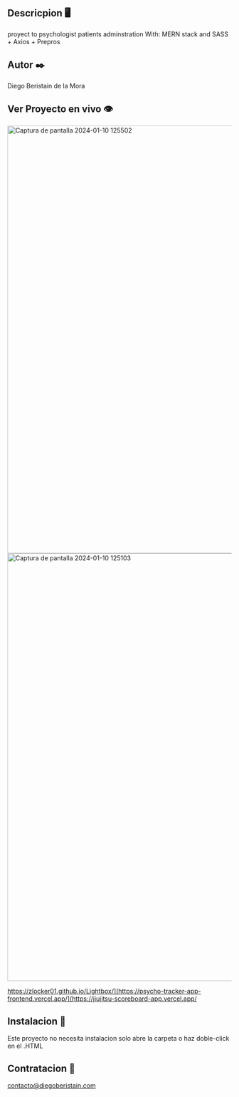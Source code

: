 ## Descricpion 🖥️

proyect to psychologist patients adminstration
With: MERN stack and SASS + Axios + Prepros
## Autor ✒️

Diego Beristain de la Mora

## Ver Proyecto en vivo 👁️
<img width="960" alt="Captura de pantalla 2024-01-10 125502" src="https://github.com/zlocker01/BJJ-Score-App/assets/121736405/4cef3f64-e1c8-4682-8bf9-2491deeff567">
<img width="960" alt="Captura de pantalla 2024-01-10 125103" src="https://github.com/zlocker01/BJJ-Score-App/assets/121736405/16d3e65c-a7af-42a2-8639-9c86af459251">

https://zlocker01.github.io/Lightbox/](https://psycho-tracker-app-frontend.vercel.app/](https://jiujitsu-scoreboard-app.vercel.app/

## Instalacion 🔌

Este proyecto no necesita instalacion solo abre la carpeta o haz doble-click en el .HTML

## Contratacion 📧

contacto@diegoberistain.com
